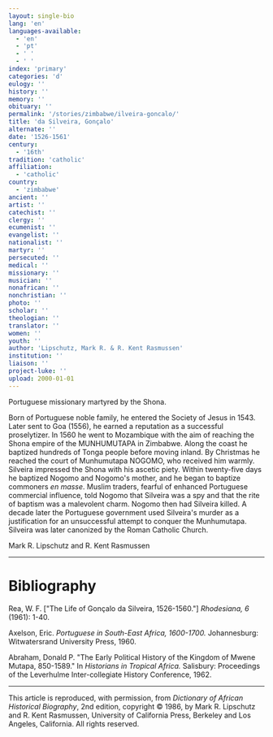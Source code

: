 ```yaml
---
layout: single-bio
lang: 'en'
languages-available:
  - 'en'
  - 'pt'
  - ' '
  - ' '
index: 'primary'
categories: 'd'
eulogy: ''
history: ''
memory: ''
obituary: ''
permalink: '/stories/zimbabwe/ilveira-goncalo/'
title: 'da Silveira, Gonçalo'
alternate: ''
date: '1526-1561'
century:
  - '16th'
tradition: 'catholic'
affiliation:
  - 'catholic'
country:
  - 'zimbabwe'
ancient: ''
artist: ''
catechist: ''
clergy: ''
ecumenist: ''
evangelist: ''
nationalist: ''
martyr: ''
persecuted: ''
medical: ''
missionary: ''
musician: ''
nonafrican: ''
nonchristian: ''
photo: ''
scholar: ''
theologian: ''
translator: ''
women: ''
youth: ''
author: 'Lipschutz, Mark R. & R. Kent Rasmussen'
institution: ''
liaison: ''
project-luke: ''
upload: 2000-01-01
---
```



Portuguese missionary martyred by the Shona.

Born of Portuguese noble family, he entered the Society of Jesus in 1543.  Later sent to Goa (1556), he earned a reputation as a successful proselytizer.  In 1560 he went to Mozambique with the aim of reaching the Shona empire of the MUNHUMUTAPA in Zimbabwe.  Along the coast he baptized hundreds of Tonga people before moving inland.  By Christmas he reached the court of Munhumutapa NOGOMO, who received him warmly.  Silveira impressed the Shona with his ascetic piety.  Within twenty-five days he baptized Nogomo and Nogomo's mother, and he began to baptize commoners *en masse*.  Muslim traders, fearful of enhanced Portuguese commercial influence, told Nogomo that Silveira was a spy and that the rite of baptism was a malevolent charm.  Nogomo then had Silveira killed.  A decade later the Portuguese government used Silveira's murder as a justification for an unsuccessful attempt to conquer the Munhumutapa.  Silveira was later canonized by the Roman Catholic Church.

Mark R. Lipschutz and R. Kent Rasmussen

---

# Bibliography

Rea, W. F.  ["The Life of Gon&ccedil;alo da Silveira, 1526-1560."]  *Rhodesiana, 6* (1961): 1-40.

Axelson, Eric.  *Portuguese in South-East Africa, 1600-1700.*  Johannesburg: Witwatersrand University Press, 1960.

Abraham, Donald P.  "The Early Political History of the Kingdom of Mwene Mutapa, 850-1589."  In *Historians in Tropical Africa.*  Salisbury: Proceedings of the Leverhulme Inter-collegiate History Conference, 1962.

---

This article is reproduced, with permission, from *Dictionary of African Historical Biography*, 2nd edition, copyright &copy; 1986, by Mark R. Lipschutz and R. Kent Rasmussen,  University of California Press, Berkeley and Los Angeles, California.  All rights reserved.